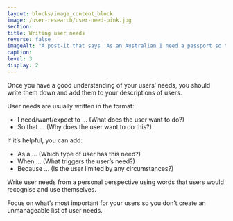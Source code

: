 ```yaml
---
layout: blocks/image_content_block
image: /user-research/user-need-pink.jpg
section:
title: Writing user needs
reverse: false
imageAlt: "A post-it that says 'As an Australian I need a passport so that I can go overseas and prove who I am'."
caption:
level: 3
display: 2
---
```

Once you have a good understanding of your users’ needs, you should write them down and add them to your descriptions of users.

User needs are usually written in the format:
- I need/want/expect to … (What does the user want to do?)
- So that … (Why does the user want to do this?)

If it’s helpful, you can add:
- As a … (Which type of user has this need?)
- When … (What triggers the user’s need?)
- Because … (Is the user limited by any circumstances?)

Write user needs from a personal perspective using words that users would recognise and use themselves.


Focus on what’s most important for your users so you don’t create an unmanageable list of user needs.
